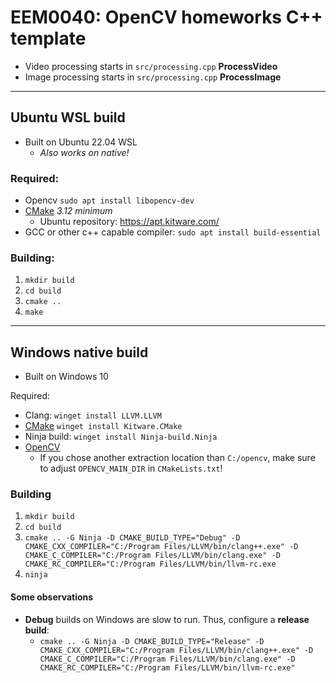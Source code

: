 # EEM0040: OpenCV homeworks C++ template

- Video processing starts in `src/processing.cpp` **ProcessVideo**
- Image processing starts in `src/processing.cpp` **ProcessImage**

---

## Ubuntu WSL build

- Built on Ubuntu 22.04 WSL
  - *Also works on native!*

### Required:
- Opencv `sudo apt install libopencv-dev`
- [CMake](https://cmake.org/download/) *3.12 minimum*
    - Ubuntu repository: https://apt.kitware.com/
- GCC or other c++ capable compiler: `sudo apt install build-essential`

### Building:
1. `mkdir build`
2. `cd build`
3. `cmake ..`
4. `make`

---

## Windows native build

- Built on Windows 10
  
Required:
- Clang: `winget install LLVM.LLVM`
- [CMake](https://cmake.org/download/) `winget install Kitware.CMake`
- Ninja build: `winget install Ninja-build.Ninja`
- [OpenCV](https://opencv.org/releases/)
  - If you chose another extraction location than `C:/opencv`, make sure to adjust `OPENCV_MAIN_DIR` in `CMakeLists.txt`!

### Building

1. `mkdir build`
2. `cd build`
3. `cmake .. -G Ninja -D CMAKE_BUILD_TYPE="Debug" -D CMAKE_CXX_COMPILER="C:/Program Files/LLVM/bin/clang++.exe" -D CMAKE_C_COMPILER="C:/Program Files/LLVM/bin/clang.exe" -D CMAKE_RC_COMPILER="C:/Program Files/LLVM/bin/llvm-rc.exe`
4. `ninja`

#### Some observations

- **Debug** builds on Windows are slow to run. Thus, configure a **release build**:
  - `cmake .. -G Ninja -D CMAKE_BUILD_TYPE="Release" -D CMAKE_CXX_COMPILER="C:/Program Files/LLVM/bin/clang++.exe" -D CMAKE_C_COMPILER="C:/Program Files/LLVM/bin/clang.exe" -D CMAKE_RC_COMPILER="C:/Program Files/LLVM/bin/llvm-rc.exe"`

